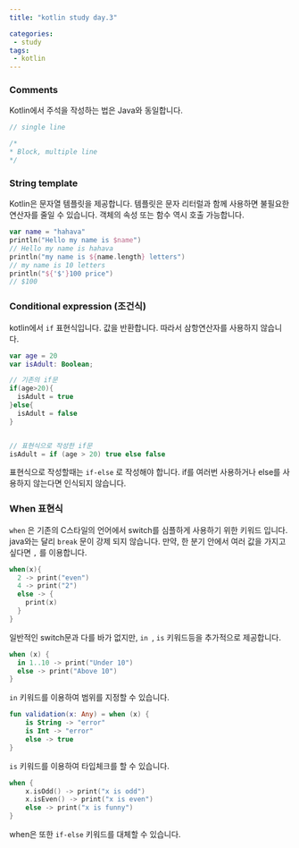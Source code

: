 ```yaml
---
title: "kotlin study day.3"

categories:
 - study
tags:
 - kotlin
---
```




### Comments

Kotlin에서 주석을 작성하는 법은 Java와 동일합니다. 

```kotlin
// single line

/*
* Block, multiple line
*/
```



### String template

Kotlin은 문자열 템플릿을 제공합니다. 템플릿은 문자 리터럴과 함께 사용하면 불필요한 연산자를 줄일 수 있습니다. 객체의 속성 또는 함수 역시 호출 가능합니다. 

```kotlin
var name = "hahava"
println("Hello my name is $name")
// Hello my name is hahava
println("my name is ${name.length} letters")
// my name is 10 letters
println("${'$'}100 price")
// $100
```



### Conditional expression (조건식)

kotlin에서 `if` 표현식입니다. 값을 반환합니다. 따라서 삼항연산자를 사용하지 않습니다.

```kotlin
var age = 20
var isAdult: Boolean;

// 기존의 if문
if(age>20){
  isAdult = true
}else{
  isAdult = false
}


// 표현식으로 작성한 if문
isAdult = if (age > 20) true else false

```

표현식으로 작성할때는 `if-else` 로 작성해야 합니다. if를 여러번 사용하거나 else를 사용하지 않는다면 인식되지 않습니다.



### When 표현식

`when` 은 기존의  C스타일의 언어에서 switch를 심플하게 사용하기 위한 키워드 입니다. java와는 달리 `break`  문이 강제 되지 않습니다. 만약, 한 분기 안에서 여러 값을 가지고 싶다면 `,` 를 이용합니다.

```kotlin
when(x){
  2 -> print("even")
  4 -> print("2")
  else -> {
    print(x)
  }
}
```

일반적인 switch문과 다를 바가 없지만, `in `, `is` 키워드등을 추가적으로 제공합니다.



```kotlin
when (x) {
  in 1..10 -> print("Under 10")
  else -> print("Above 10")
}
```

`in` 키워드를 이용하여 범위를 지정할 수 있습니다.



```kotlin
fun validation(x: Any) = when (x) {
    is String -> "error"
    is Int -> "error"
    else -> true
}
```

`is` 키워드를 이용하여 타입체크를 할 수 있습니다.



```kotlin
when {
    x.isOdd() -> print("x is odd")
    x.isEven() -> print("x is even")
    else -> print("x is funny")
}
```

when은 또한 `if-else` 키워드를 대체할 수 있습니다.







